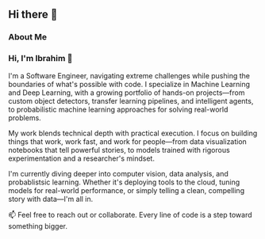 ## Hi there 👋

### About Me

### Hi, I'm Ibrahim 👋

I'm a Software Engineer, navigating extreme challenges while pushing the boundaries of what's possible with code. I specialize in Machine Learning and Deep Learning, with a growing portfolio of hands-on projects—from custom object detectors, transfer learning pipelines, and intelligent agents, to probabilistic machine learning approaches for solving real-world problems.

My work blends technical depth with practical execution. I focus on building things that work, work fast, and work for people—from data visualization notebooks that tell powerful stories, to models trained with rigorous experimentation and a researcher's mindset.

I'm currently diving deeper into computer vision, data analysis, and probablistsic learning. Whether it's deploying tools to the cloud, tuning models for real-world performance, or simply telling a clean, compelling story with data—I'm all in.

📫 Feel free to reach out or collaborate. Every line of code is a step toward something bigger.
